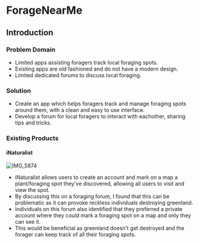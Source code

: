 # ForageNearMe
## Introduction
### Problem Domain
- Limited apps assisting foragers track local foraging spots.
- Existing apps are old fashioned and do not have a modern design.
- Limited dedicated forums to discuss local foraging.

### Solution
- Create an app which helps foragers track and manage foraging spots around them, with a clean and easy to use interface.
- Develop a forum for local foragers to interact with eachother, sharing tips and tricks.

### Existing Products
#### iNaturalist
![IMG_5874]("https://user-images.githubusercontent.com/91622555/137644818-bec5c761-a3cd-425f-bc4d-a33dc415ce50.PNG")
- iNaturalist allows users to create an account and mark on a map a plant/foraging spot they've discovered, allowing all users to visit and view the spot.
- By discussing this on a foraging forum, I found that this can be problematic as it can provoke reckless individuals destroying greenland.
- Individuals on this forum also identified that they preferred a private account where they could mark a foraging spot on a map and only they can see it.
- This would be beneficial as greenland doesn't get destroyed and the forager can keep track of all their foraging spots.
